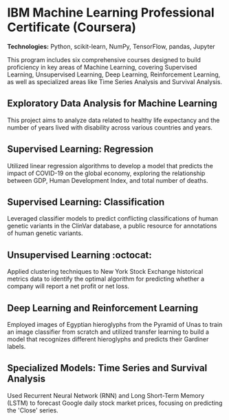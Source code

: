 # IBM Machine Learning Professional Certificate (Coursera)

**Technologies:** Python, scikit-learn, NumPy, TensorFlow, pandas, Jupyter

This program includes six comprehensive courses designed to build proficiency in key areas of Machine Learning, covering Supervised Learning, Unsupervised Learning, Deep Learning, Reinforcement Learning, as well as specialized areas like Time Series Analysis and Survival Analysis.

## Exploratory Data Analysis for Machine Learning 

This project aims to analyze data related to healthy life expectancy and the number of years lived with disability across various countries and years.

## Supervised Learning: Regression 

Utilized linear regression algorithms to develop a model that predicts the impact of COVID-19 on the global economy, exploring the relationship between GDP, Human Development Index, and total number of deaths.

## Supervised Learning: Classification 

Leveraged classifier models to predict conflicting classifications of human genetic variants in the ClinVar database, a public resource for annotations of human genetic variants.

## Unsupervised Learning :octocat:

Applied clustering techniques to New York Stock Exchange historical metrics data to identify the optimal algorithm for predicting whether a company will report a net profit or net loss.

## Deep Learning and Reinforcement Learning 

Employed images of Egyptian hieroglyphs from the Pyramid of Unas to train an image classifier from scratch and utilized transfer learning to build a model that recognizes different hieroglyphs and predicts their Gardiner labels.

## Specialized Models: Time Series and Survival Analysis 

Used Recurrent Neural Network (RNN) and Long Short-Term Memory (LSTM) to forecast Google daily stock market prices, focusing on predicting the 'Close' series.
